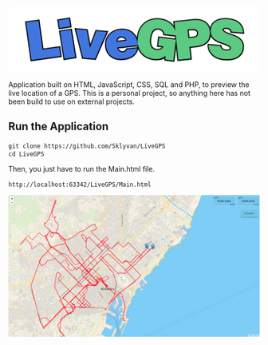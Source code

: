 ![](./Resources/MainLogo.png)

Application built on HTML, JavaScript, CSS, SQL and PHP, to preview the live location of a GPS. This is a personal project, so anything here has not been build to use on external projects.

## Run the Application

```shell
git clone https://github.com/Sklyvan/LiveGPS
cd LiveGPS
```

Then, you just have to run the Main.html file.

```shell
http://localhost:63342/LiveGPS/Main.html
```

![](./Resources/Screenshot.png)